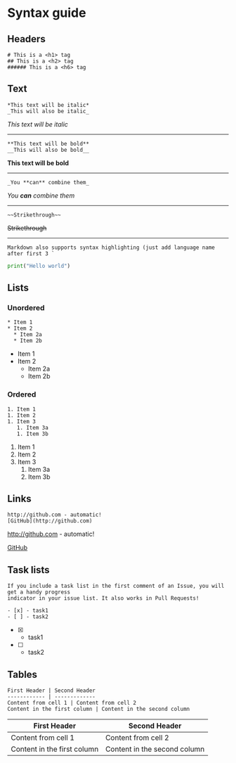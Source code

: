 # Syntax guide

## Headers
```
# This is a <h1> tag
## This is a <h2> tag
###### This is a <h6> tag
```

## Text
```
*This text will be italic*
_This will also be italic_
```
*This text will be italic*

---
```
**This text will be bold**
__This will also be bold__
```
**This text will be bold**

---
```
_You **can** combine them_
```
_You **can** combine them_

---
```
~~Strikethrough~~
```
~~Strikethrough~~

---
```Markdown also supports syntax highlighting (just add language name after first 3 ` ```
```py
print("Hello world")
```


## Lists
### Unordered
```
* Item 1
* Item 2
  * Item 2a
  * Item 2b
```
* Item 1
* Item 2
  * Item 2a
  * Item 2b

### Ordered
```
1. Item 1
1. Item 2
1. Item 3
   1. Item 3a
   1. Item 3b
```
1. Item 1
1. Item 2
1. Item 3
   1. Item 3a
   1. Item 3b

## Links
```
http://github.com - automatic!
[GitHub](http://github.com)
```
http://github.com - automatic!

[GitHub](http://github.com)

## Task lists
```
If you include a task list in the first comment of an Issue, you will get a handy progress
indicator in your issue list. It also works in Pull Requests!
```

```
- [x] - task1
- [ ] - task2
```
- [x] - task1
- [ ] - task2

## Tables
```
First Header | Second Header
------------ | -------------
Content from cell 1 | Content from cell 2
Content in the first column | Content in the second column
```
First Header | Second Header
------------ | -------------
Content from cell 1 | Content from cell 2
Content in the first column | Content in the second column







